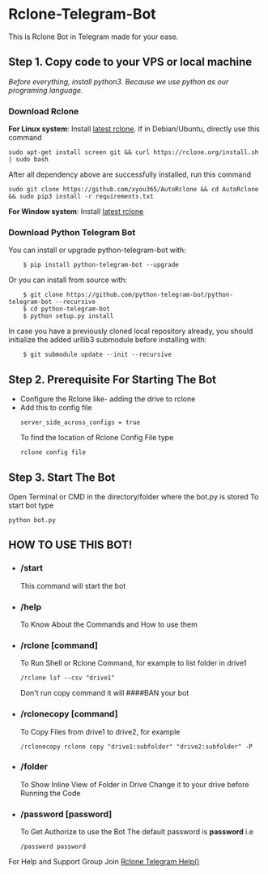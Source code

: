 # Rclone-Telegram-Bot
This is Rclone Bot in Telegram made for your ease.


Step 1. Copy code to your VPS or local machine
---------------------------------
_Before everything, install python3. Because we use python as our programing language._

### Download Rclone ###

**For Linux system**: Install
[latest rclone](https://rclone.org/downloads/#script-download-and-install). 
If in Debian/Ubuntu, directly use this command
```
sudo apt-get install screen git && curl https://rclone.org/install.sh | sudo bash
```
After all dependency above are successfully installed, run this command
```
sudo git clone https://github.com/xyou365/AutoRclone && cd AutoRclone && sudo pip3 install -r requirements.txt
```

**For Window system**: Install
[latest rclone](https://rclone.org/downloads/)


### Download Python Telegram Bot ###
You can install or upgrade python-telegram-bot with:
```
    $ pip install python-telegram-bot --upgrade
```
Or you can install from source with:
```
    $ git clone https://github.com/python-telegram-bot/python-telegram-bot --recursive
    $ cd python-telegram-bot
    $ python setup.py install
```
In case you have a previously cloned local repository already, you should initialize the added urllib3 submodule before installing with:
```
    $ git submodule update --init --recursive
```
Step 2. Prerequisite For Starting The Bot
---------------------------------
* Configure the Rclone like- adding the drive to rclone
* Add this to config file 
  ```
  server_side_across_configs = true
  ```
  To find the location of Rclone Config File type
  ```
  rclone config file
  ```

Step 3. Start The Bot
---------------------------------
Open Terminal or CMD in the directory/folder where the bot.py is stored
To start bot type 
```
python bot.py
```
HOW TO USE THIS BOT!
---------------------------------
* ### /start ###
  This command will start the bot 

* ###  /help  ###
  To Know About the Commands and How to use them
* ### /rclone [command]
  To Run Shell or Rclone Command, for example to list folder in drive1
  ```
  /rclone lsf --csv "drive1"
  ```
  Don't run copy command it will ####BAN your bot
* ### /rclonecopy [command] ###
  To Copy Files from drive1 to drive2, for example
  ```
  /rclonecopy rclone copy "drive1:subfolder" "drive2:subfolder" -P
  ```
* ### /folder ###
  To Show Inline View of Folder in Drive
  Change it to your drive before Running the Code 
* ### /password [password] ###
  To Get Authorize to use the Bot
  The default password is **password**
  i.e
  ```
  /password password
  ```
  
For Help and Support Group Join [Rclone Telegram Help()](https://t.me/joinchat/KlXUARZRBJQjXVC7x9IWLw) 
